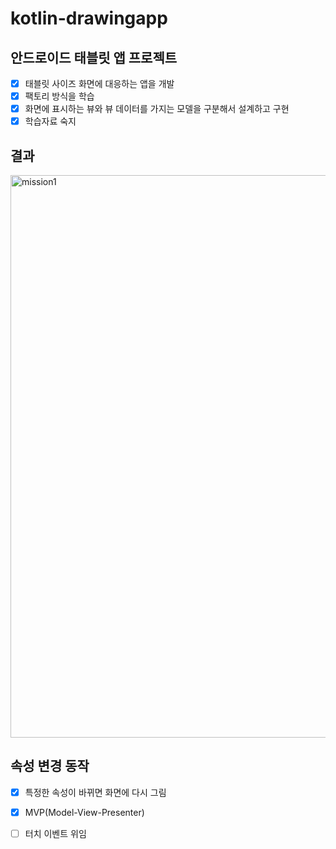 # kotlin-drawingapp

## 안드로이드 태블릿 앱 프로젝트

- [x] 태블릿 사이즈 화면에 대응하는 앱을 개발
- [x] 팩토리 방식을 학습
- [x] 화면에 표시하는 뷰와 뷰 데이터를 가지는 모델을 구분해서 설계하고 구현
- [x] 학습자료 숙지

## 결과

<img width="900" alt="mission1" src="https://user-images.githubusercontent.com/79190824/156215539-59fdc66e-0cf2-4dfb-90c0-9c3c47126f83.png">

## 속성 변경 동작

- [x] 특정한 속성이 바뀌면 화면에 다시 그림

- [x] MVP(Model-View-Presenter)

- [ ] 터치 이벤트 위임

